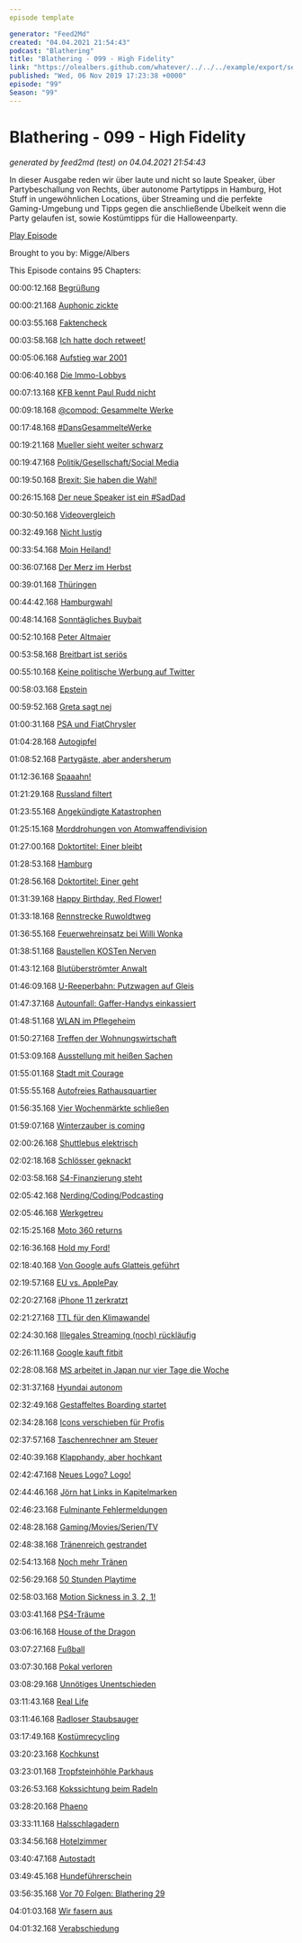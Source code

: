 ```yaml
---
episode template

generator: "Feed2Md"
created: "04.04.2021 21:54:43"
podcast: "Blathering"
title: "Blathering - 099 - High Fidelity"
link: "https://olealbers.github.com/whatever/../../../example/export/seasons/4/2019/11/Blathering - 099 - High Fidelity.md"
published: "Wed, 06 Nov 2019 17:23:38 +0000"
episode: "99"
Season: "99"
---
```


# Blathering - 099 - High Fidelity
_generated by feed2md (test) on 04.04.2021 21:54:43_

In dieser Ausgabe reden wir über laute und nicht so laute Speaker, über Partybeschallung von Rechts, über autonome Partytipps in Hamburg, Hot Stuff in ungewöhnlichen Locations, über Streaming und die perfekte Gaming-Umgebung und Tipps gegen die anschließende Übelkeit wenn die Party gelaufen ist, sowie Kostümtipps für die Halloweenparty.

[Play Episode](https://www.blathering.de/podlove/file/995/s/feed/c/mp3/blathering_099.mp3)

Brought to you by: Migge/Albers

This Episode contains 95 Chapters:


00:00:12.168 [Begrüßung]()

00:00:21.168 [Auphonic zickte](https://twitter.com/tmigge/status/1189104678811901952)

00:03:55.168 [Faktencheck]()

00:03:58.168 [Ich hatte doch retweet!](https://twitter.com/tmigge/status/1189079473137815552)

00:05:06.168 [Aufstieg war 2001](https://de.wikipedia.org/wiki/FC_St._Pauli#2001_bis_2003_%E2%80%93_Absturz_in_die_Regionalliga_und_Fast-Insolvenz)

00:06:40.168 [Die Immo-Lobbys](https://kiwi.ki/blog/proptech/verbaende-der-immobilienwirtschaft/)

00:07:13.168 [KFB kennt Paul Rudd nicht](https://twitter.com/tmigge/status/1189481720371912704)

00:09:18.168 [@compod: Gesammelte Werke](https://twitter.com/search?q=(from%3Acompod)%20(%40blathering_pod)%20until%3A2019-11-04%29since%3A2019-10-28&src=typed_query&f=live)

00:17:48.168 [#DansGesammelteWerke](https://twitter.com/search?q=(from%3Aevildanwallace)%20(%40blathering_pod)%20until%3A2019-11-04%20since%3A2019-10-28&src=typed_query&f=live)

00:19:21.168 [Mueller sieht weiter schwarz](https://www.dw.com/de/us-gericht-mueller-bericht-bleibt-vorerst-geschw%C3%A4rzt/a-51042846)

00:19:47.168 [Politik/Gesellschaft/Social Media]()

00:19:50.168 [Brexit: Sie haben die Wahl!](https://www.t-online.de/nachrichten/ausland/eu/id_86709634/brexit-britisches-unterhaus-stimmt-fuer-neuwahlen-am-12-dezember.html)

00:26:15.168 [Der neue Speaker ist ein #SadDad](https://www.bbc.com/news/uk-politics-50293505)

00:30:50.168 [Videovergleich](https://twitter.com/jimmykimmel/status/1189153270167564288)

00:32:49.168 [Nicht lustig](https://www.t-online.de/nachrichten/ausland/usa/id_86716880/donald-trump-details-zu-bagdadi-toetung-ausgeschmueckt-oder-frei-erfunden-.html)

00:33:54.168 [Moin Heiland!](https://twitter.com/frau_maier/status/1190226097360822272)

00:36:07.168 [Der Merz im Herbst](http://www.tagesschau.de/kommentar/merz-cdu-109.html)

00:39:01.168 [Thüringen](https://www.sueddeutsche.de/politik/thueringen-cdu-afd-1.4668234)

00:44:42.168 [Hamburgwahl](http://www.wahlrecht.de/umfragen/landtage/hamburg.htm)

00:48:14.168 [Sonntägliches Buybait](https://twitter.com/jsprondel/status/1191030759332732929)

00:52:10.168 [Peter Altmaier](https://twitter.com/peteraltmaier/status/1189199852804231169)

00:53:58.168 [Breitbart ist seriös](https://www.tagesschau.de/faktenfinder/ausland/facebook-news-breitbart-101.html)

00:55:10.168 [Keine politische Werbung auf Twitter](https://www.tagesschau.de/wirtschaft/twitter-201.html)

00:58:03.168 [Epstein](https://www.miamiherald.com/news/state/florida/article236809668.html)

00:59:52.168 [Greta sagt nej](https://www.deutschlandfunk.de/nordischer-rat-greta-thunberg-lehnt-umweltpreis-ab.2849.de.html?drn:news_id=1064782)

01:00:31.168 [PSA und FiatChrysler](https://www.auto-motor-und-sport.de/verkehr/fca-psa-marktsegmente-2019/)

01:04:28.168 [Autogipfel](https://www.golem.de/news/autogipfel-regierung-will-kaufpraemie-auf-6-000-euro-erhoehen-1911-144796.html)

01:08:52.168 [Partygäste, aber andersherum](https://taz.de/Gauland-bei-FAZ-Feier/!5635404/)

01:12:36.168 [Spaaahn!](https://www.tagesschau.de/inland/spahn-digitale-versorgung-gesetz-101.html)

01:21:29.168 [Russland filtert](https://logbuch-netzpolitik.de/lnp319-der-kapitalismus-fickt-immer-in-beide-richtungen?t=1%3A51%3A38%2C2%3A00%3A16)

01:23:55.168 [Angekündigte Katastrophen](https://twitter.com/stammtischphilo/status/1189670038401355781)

01:25:15.168 [Morddrohungen von Atomwaffendivision](https://www.tagesschau.de/inland/morddrohungen-roth-oezdemir-atomwaffen-division-101.html)

01:27:00.168 [Doktortitel: Einer bleibt](https://www.tagesschau.de/inland/giffey-doktortitel-101.html)

01:28:53.168 [Hamburg]()

01:28:56.168 [Doktortitel: Einer geht](https://www.ndr.de/nachrichten/hamburg/Ex-Innensenator-Neumann-verliert-Doktortitel,neumann444.html)

01:31:39.168 [Happy Birthday, Red Flower!](https://twitter.com/stammtischphilo/status/1190218943300014080)

01:33:18.168 [Rennstrecke Ruwoldtweg](https://www.hamburg1.de/nachrichten/42733/Eine_Person_verstirbt_bei_schwerem_Unfall.html)

01:36:55.168 [Feuerwehreinsatz bei Willi Wonka](https://www.ndr.de/nachrichten/hamburg/Grossalarm-nach-Stromausfall-in-Kakaofabrik,kakao126.html)

01:38:51.168 [Baustellen KOSTen Nerven](https://www.hamburg.de/bwvi/aktuelles/13078178/wir-bauen-hamburg/)

01:43:12.168 [Blutüberströmter Anwalt](https://www.hamburg1.de/nachrichten/42678/Grosseinsatz_am_Landgericht_Hamburg.html)

01:46:09.168 [U-Reeperbahn: Putzwagen auf Gleis](https://www.hamburg1.de/nachrichten/42745/Putzwagen_rollt_auf_S_Bahngleis_Reeperbahn.html)

01:47:37.168 [Autounfall: Gaffer-Handys einkassiert](https://www.hamburg1.de/nachrichten/42750/Schwerer_Unfall_in_Horn.html)

01:48:51.168 [WLAN im Pflegeheim](https://www.hamburg1.de/nachrichten/42649/WLAN_Ausbau_in_Pflegeheimen_gefordert.html)

01:50:27.168 [Treffen der Wohnungswirtschaft](https://www.hamburg1.de/nachrichten/42682/Neue_Studie_zu_Mietpreisen_in_Hamburg_vorgestellt.html)

01:53:09.168 [Ausstellung mit heißen Sachen](https://www.hamburg1.de/nachrichten/42710/Neue_Ausstellung_hot_stuff_eroeffnet.html)

01:55:01.168 [Stadt mit Courage](https://www.hamburg1.de/nachrichten/42740/Neues_Landesprogramm_gegen_Rechtsextremismus.html)

01:55:55.168 [Autofreies Rathausquartier](https://www.hamburg1.de/nachrichten/42660/Erste_Bilanz_des_autofreien_Rathausquartiers.html)

01:56:35.168 [Vier Wochenmärkte schließen](https://www.hamburg1.de/nachrichten/42668/Drohende_Wochenmarktschliessung.html)

01:59:07.168 [Winterzauber is coming](https://www.hamburg1.de/nachrichten/42722/Der_erste_Gluehwein_des_Jahres.html)

02:00:26.168 [Shuttlebus elektrisch]()

02:02:18.168 [Schlösser geknackt](https://www.hamburg1.de/nachrichten/42702/Restaurierung_der_Lombardsbruecke_beginnt.html)

02:03:58.168 [S4-Finanzierung steht](https://www.hamburg1.de/nachrichten/42714/Finanzierung_fuer_neue_S4_ausgehandelt.html)

02:05:42.168 [Nerding/Coding/Podcasting]()

02:05:46.168 [Werkgetreu](https://compendion.net/werkgetreujamescameron/)

02:15:25.168 [Moto 360 returns](https://www.golem.de/news/smartwatch-die-moto-360-soll-zurueckkommen-1910-144683.html)

02:16:36.168 [Hold my Ford!](https://futurezone.at/digital-life/mann-kann-nach-5-monaten-mietauto-immer-noch-per-app-fernsteuern/400660796)

02:18:40.168 [Von Google aufs Glatteis geführt](https://twitter.com/stammtischphilo/status/1189435454107635713)

02:19:57.168 [EU vs. ApplePay](https://www.golem.de/news/mobiles-bezahlen-eu-kommission-untersucht-apple-pay-1910-144724.html)

02:20:27.168 [iPhone 11 zerkratzt](https://www.golem.de/news/smartphone-apple-schweigt-zu-kratzempfindlichem-iphone-11-display-1910-144729.html)

02:21:27.168 [TTL für den Klimawandel](https://en.wikipedia.org/wiki/Transistor%E2%80%93transistor_logic#Sub-types)

02:24:30.168 [Illegales Streaming (noch) rückläufig](https://www.golem.de/news/euipo-illegale-downloads-weniger-beliebt-1910-144742.html)

02:26:11.168 [Google kauft fitbit](https://www.zdnet.de/88372277/google-kauft-fitbit-fuer-21-milliarden-dollar/)

02:28:08.168 [MS arbeitet in Japan nur vier Tage die Woche](https://www.golem.de/news/work-life-balance-viertagewoche-bei-microsoft-japan-ist-ein-erfolg-1911-144783.html)

02:31:37.168 [Hyundai autonom](https://www.autonomes-fahren.de/hyundai-testet-autonomes-fahren-auch-in-deutschland/)

02:32:49.168 [Gestaffeltes Boarding startet](https://www.spiegel.de/reise/aktuell/schneller-ins-flugzeug-wie-die-lufthansa-das-boarding-beschleunigen-will-a-1294912.html)

02:34:28.168 [Icons verschieben für Profis](https://twitter.com/tmigge/status/1191078428226797569)

02:37:57.168 [Taschenrechner am Steuer](https://www.wbs-law.de/verkehrsrecht/taschenrechner-autofahren-am-steuer-verboten-46294/)

02:40:39.168 [Klapphandy, aber hochkant](https://www.zdnet.de/88372199/samsung-zeigt-konzept-eines-klapp-smartphones-mit-faltbarem-display/)

02:42:47.168 [Neues Logo? Logo!](https://www.facebook.com/business/news/introducing-our-new-company-brand/)

02:44:46.168 [Jörn hat Links in Kapitelmarken](https://www.meine-url-ist-laenger-als-deine.de/jsfp247/)

02:46:23.168 [Fulminante Fehlermeldungen](https://twitter.com/stammtischphilo/status/1191620637065981952)

02:48:28.168 [Gaming/Movies/Serien/TV]()

02:48:38.168 [Tränenreich gestrandet](https://twitter.com/stammtischphilo/status/1189587655501275136)

02:54:13.168 [Noch mehr Tränen](https://twitter.com/stammtischphilo/status/1190029980488654849)

02:56:29.168 [50 Stunden Playtime](https://twitter.com/stammtischphilo/status/1190400520567033856)

02:58:03.168 [Motion Sickness in 3, 2, 1!](https://www.youtube.com/watch?v=dyxycK2XKoA)

03:03:41.168 [PS4-Träume](https://twitter.com/search?q=%23DreamsPS4)

03:06:16.168 [House of the Dragon](https://www.golem.de/news/house-of-the-dragon-hbo-bringt-zweite-game-of-thrones-serie-1910-144698.html)

03:07:27.168 [Fußball]()

03:07:30.168 [Pokal verloren](https://www.stefangroenveld.de/2019/cleverness/)

03:08:29.168 [Unnötiges Unentschieden](https://www.stefangroenveld.de/2019/haette-haette-fehlerkette/)

03:11:43.168 [Real Life]()

03:11:46.168 [Radloser Staubsauger](https://twitter.com/tmigge/status/1189826188618928128)

03:17:49.168 [Kostümrecycling](https://twitter.com/tmigge/status/1189247945905979393)

03:20:23.168 [Kochkunst](https://twitter.com/stammtischphilo/status/1189867942692954112)

03:23:01.168 [Tropfsteinhöhle Parkhaus](https://www.waz-online.de/Wolfsburg/Stadt-Wolfsburg/Wasser-in-Phaeno-Garage)

03:26:53.168 [Kokssichtung beim Radeln](https://twitter.com/stammtischphilo/status/1190338758924742656)

03:28:20.168 [Phaeno](https://photos.app.goo.gl/VVb39AULEA4yRoucA)

03:33:11.168 [Halsschlagadern](https://twitter.com/stammtischphilo/status/1190215768119611392)

03:34:56.168 [Hotelzimmer](https://twitter.com/tmigge/status/1190540251074310144)

03:40:47.168 [Autostadt](https://photos.app.goo.gl/9JC8AxLAoqPm9JJa6)

03:49:45.168 [Hundeführerschein](https://www.hamburg.de/behoerdenfinder/hamburg/11254324/)

03:56:35.168 [Vor 70 Folgen: Blathering 29](https://www.blathering.de/2017/07/blathering-029-krawall-und-remmi-demmi/)

04:01:03.168 [Wir fasern aus](https://twitter.com/stammtischphilo/status/1191521420377018368)

04:01:32.168 [Verabschiedung]()


